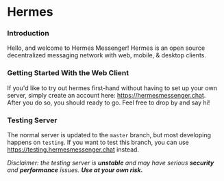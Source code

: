 # Hermes
### Introduction
Hello, and welcome to Hermes Messenger!
Hermes is an open source decentralized messaging network with web, mobile, & desktop clients.

### Getting Started With the Web Client
If you'd like to try out hermes first-hand without having to set up your own server, simply create an account here: https://hermesmessenger.chat.   
After you do so, you should ready to go. Feel free to drop by and say hi!

### Testing Server
The normal server is updated to the `master` branch, but most developing happens on `testing`. If you want to test this branch, you can use https://testing.hermesmessenger.chat instead.

*Disclaimer: the testing server is **unstable** and may have serious **security** and **performance** issues. **Use at your own risk.***
